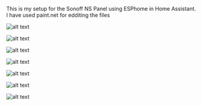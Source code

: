 This is my setup for the Sonoff NS Panel using ESPhome in Home Assistant.
I have used paint.net for edditing the files

![alt text](https://github.com/gijsje/ns-panel/blob/main/demo-pics/main.jpg)

![alt text](https://github.com/gijsje/ns-panel/blob/main/demo-pics/lights_office.jpg)

![alt text](https://github.com/gijsje/ns-panel/blob/main/demo-pics/home_status.jpg)

![alt text](https://github.com/gijsje/ns-panel/blob/main/demo-pics/radio.jpg)

![alt text](https://github.com/gijsje/ns-panel/blob/main/demo-pics/rooms.jpg)

![alt text](https://github.com/gijsje/ns-panel/blob/main/demo-pics/thermostat.jpg)

![alt text](https://github.com/gijsje/ns-panel/blob/main/demo-pics/announce.jpg)
